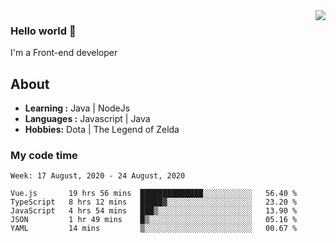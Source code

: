 <img align='right' src="https://github-readme-stats.vercel.app/api?username=jumodada&show_icons=true&theme=vue">

### Hello world 👋

I'm a Front-end developer 
    
## About
-  **Learning :** Java | NodeJs
-  **Languages :** Javascript | Java
-  **Hobbies:** Dota | The Legend of Zelda

### My code time

<!--START_SECTION:waka-->
```text
Week: 17 August, 2020 - 24 August, 2020

Vue.js       19 hrs 56 mins  ██████████████░░░░░░░░░░░   56.40 % 
TypeScript   8 hrs 12 mins   █████▓░░░░░░░░░░░░░░░░░░░   23.20 % 
JavaScript   4 hrs 54 mins   ███▒░░░░░░░░░░░░░░░░░░░░░   13.90 % 
JSON         1 hr 49 mins    █▒░░░░░░░░░░░░░░░░░░░░░░░   05.16 % 
YAML         14 mins         ▒░░░░░░░░░░░░░░░░░░░░░░░░   00.67 % 
```
<!--END_SECTION:waka-->
